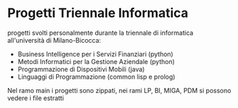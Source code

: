 # Progetti Triennale Informatica
progetti svolti personalmente durante la triennale di informatica all'università di Milano-Bicocca:
* Business Intelligence per i Servizi Finanziari (python)
* Metodi Informatici per la Gestione Aziendale (python)
* Programmazione di Dispositivi Mobili (java)
* Linguaggi di Programmazione (common lisp e prolog)

Nel ramo main i progetti sono zippati, nei rami LP, BI, MIGA, PDM si possono vedere i file estratti
